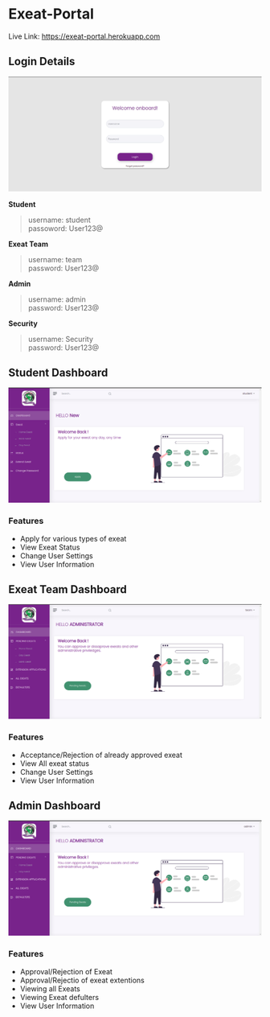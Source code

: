 # Exeat-Portal

Live Link: https://exeat-portal.herokuapp.com

## Login Details

![Login Page](pictures/login.png)

**Student**

> username: student \
> passoword: User123@

**Exeat Team**
> username: team \
> password: User123@

**Admin**
> username: admin \
> password: User123@

**Security**
> username: Security \
> password: User123@

## Student Dashboard
![Student Dashboard](pictures/studentdash.png)
### Features
- Apply for various types of exeat
- View Exeat Status
- Change User Settings 
- View User Information

## Exeat Team Dashboard
![Team Dashboard](pictures/teamdash.png)
### Features
- Acceptance/Rejection of already approved exeat
- View All exeat status
- Change User Settings 
- View User Information

## Admin Dashboard
![Admin Dashboard](pictures/Admin.png)
### Features
- Approval/Rejection of Exeat
- Approval/Rejectio of exeat extentions
- Viewing all Exeats
- Viewing Exeat defulters
- View User Information
